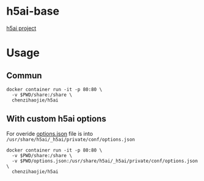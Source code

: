 # h5ai-base

[h5ai project](https://larsjung.de/h5ai/)

# Usage

## Commun

```
docker container run -it -p 80:80 \
  -v $PWD/share:/share \
  chenzihaojie/h5ai
```

## With custom h5ai options

For overide [options.json](https://raw.githubusercontent.com/lrsjng/h5ai/v0.29.0/src/_h5ai/private/conf/options.json) file is into `/usr/share/h5ai/_h5ai/private/conf/options.json`

```
docker container run -it -p 80:80 \
  -v $PWD/share:/share \
  -v $PWD/options.json:/usr/share/h5ai/_h5ai/private/conf/options.json \
  chenzihaojie/h5ai
```
